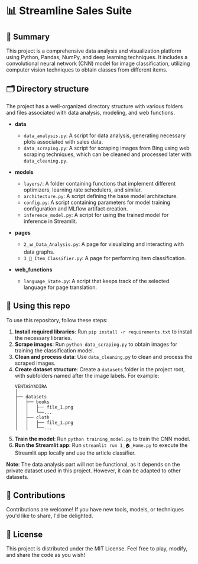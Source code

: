 **📊 Streamline Sales Suite**
=====================

**📄 Summary**
-----------

This project is a comprehensive data analysis and visualization platform using Python, Pandas, NumPy, and deep learning techniques. It includes a convolutional neural network (CNN) model for image classification, utilizing computer vision techniques to obtain classes from different items.

**🗂️ Directory structure**
-------------------------

The project has a well-organized directory structure with various folders and files associated with data analysis, modeling, and web functions.

+ **data**
  * `data_analysis.py`: A script for data analysis, generating necessary plots associated with sales data.
  * `data_scraping.py`: A script for scraping images from Bing using web scraping techniques, which can be cleaned and processed later with `data_cleaning.py`.

+ **models**
  * `layers/`: A folder containing functions that implement different optimizers, learning rate schedulers, and similar.
  * `architecture.py`: A script defining the base model architecture.
  * `config.py`: A script containing parameters for model training configuration and MLflow artifact creation.
  * `inference_model.py`: A script for using the trained model for inference in Streamlit.

+ **pages**
  * `2_📊_Data_Analysis.py`: A page for visualizing and interacting with data graphs.
  * `3_🔎_Item_Classifier.py`: A page for performing item classification.

+ **web_functions**
  * `language_State.py`: A script that keeps track of the selected language for page translation.

**🚀 Using this repo**
---------------------

To use this repository, follow these steps:

1. **Install required libraries**: Run `pip install -r requirements.txt` to install the necessary libraries.
2. **Scrape images**: Run `python data_scraping.py` to obtain images for training the classification model.
3. **Clean and process data**: Use `data_cleaning.py` to clean and process the scraped images.
4. **Create dataset structure**: Create a `datasets` folder in the project root, with subfolders named after the image labels. For example:
    ```
    VENTASYADIRA
    │
    ├── datasets
    │   ├── books
    │   │   ├── file_1.png
    │   │   └──...
    │   ├── cloth
    │   │   ├── file_1.png
    │   │   └──...
    ```
5. **Train the model**: Run `python training_model.py` to train the CNN model.
6. **Run the Streamlit app**: Run `streamlit run 1_🏠_Home.py` to execute the Streamlit app locally and use the article classifier.

**Note**: The data analysis part will not be functional, as it depends on the private dataset used in this project. However, it can be adapted to other datasets.

**🌟 Contributions**
-------------------

Contributions are welcome! If you have new tools, models, or techniques you'd like to share, I'd be delighted.

**🤖 License**
-------------

This project is distributed under the MIT License. Feel free to play, modify, and share the code as you wish!